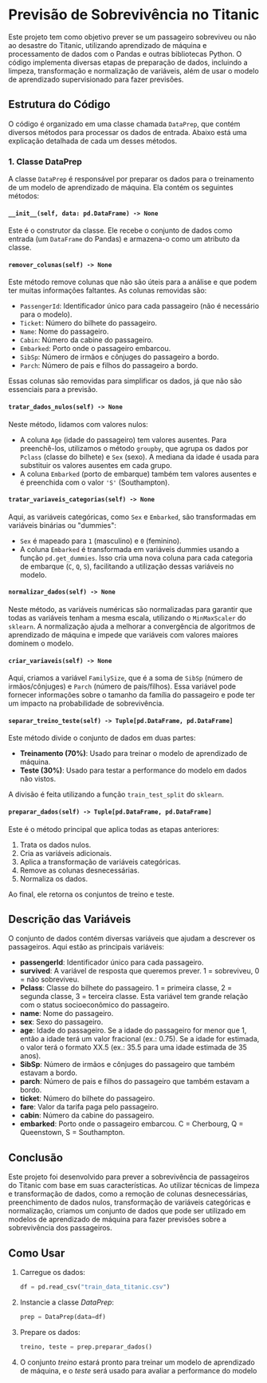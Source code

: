 # Previsão de Sobrevivência no Titanic

Este projeto tem como objetivo prever se um passageiro sobreviveu ou não ao desastre do Titanic, utilizando aprendizado de máquina e processamento de dados com o Pandas e outras bibliotecas Python. O código implementa diversas etapas de preparação de dados, incluindo a limpeza, transformação e normalização de variáveis, além de usar o modelo de aprendizado supervisionado para fazer previsões.

## Estrutura do Código

O código é organizado em uma classe chamada `DataPrep`, que contém diversos métodos para processar os dados de entrada. Abaixo está uma explicação detalhada de cada um desses métodos.

### 1. **Classe DataPrep**

A classe `DataPrep` é responsável por preparar os dados para o treinamento de um modelo de aprendizado de máquina. Ela contém os seguintes métodos:

#### **`__init__(self, data: pd.DataFrame) -> None`**
Este é o construtor da classe. Ele recebe o conjunto de dados como entrada (um `DataFrame` do Pandas) e armazena-o como um atributo da classe.

#### **`remover_colunas(self) -> None`**
Este método remove colunas que não são úteis para a análise e que podem ter muitas informações faltantes. As colunas removidas são:
- `PassengerId`: Identificador único para cada passageiro (não é necessário para o modelo).
- `Ticket`: Número do bilhete do passageiro.
- `Name`: Nome do passageiro.
- `Cabin`: Número da cabine do passageiro.
- `Embarked`: Porto onde o passageiro embarcou.
- `SibSp`: Número de irmãos e cônjuges do passageiro a bordo.
- `Parch`: Número de pais e filhos do passageiro a bordo.

Essas colunas são removidas para simplificar os dados, já que não são essenciais para a previsão.

#### **`tratar_dados_nulos(self) -> None`**
Neste método, lidamos com valores nulos:
- A coluna `Age` (idade do passageiro) tem valores ausentes. Para preenchê-los, utilizamos o método `groupby`, que agrupa os dados por `Pclass` (classe do bilhete) e `Sex` (sexo). A mediana da idade é usada para substituir os valores ausentes em cada grupo.
- A coluna `Embarked` (porto de embarque) também tem valores ausentes e é preenchida com o valor `'S'` (Southampton).

#### **`tratar_variaveis_categorias(self) -> None`**
Aqui, as variáveis categóricas, como `Sex` e `Embarked`, são transformadas em variáveis binárias ou "dummies":
- `Sex` é mapeado para `1` (masculino) e `0` (feminino).
- A coluna `Embarked` é transformada em variáveis dummies usando a função `pd.get_dummies`. Isso cria uma nova coluna para cada categoria de embarque (`C`, `Q`, `S`), facilitando a utilização dessas variáveis no modelo.

#### **`normalizar_dados(self) -> None`**
Neste método, as variáveis numéricas são normalizadas para garantir que todas as variáveis tenham a mesma escala, utilizando o `MinMaxScaler` do `sklearn`. A normalização ajuda a melhorar a convergência de algoritmos de aprendizado de máquina e impede que variáveis com valores maiores dominem o modelo.

#### **`criar_variaveis(self) -> None`**
Aqui, criamos a variável `FamilySize`, que é a soma de `SibSp` (número de irmãos/cônjuges) e `Parch` (número de pais/filhos). Essa variável pode fornecer informações sobre o tamanho da família do passageiro e pode ter um impacto na probabilidade de sobrevivência.

#### **`separar_treino_teste(self) -> Tuple[pd.DataFrame, pd.DataFrame]`**
Este método divide o conjunto de dados em duas partes:
- **Treinamento (70%)**: Usado para treinar o modelo de aprendizado de máquina.
- **Teste (30%)**: Usado para testar a performance do modelo em dados não vistos.

A divisão é feita utilizando a função `train_test_split` do `sklearn`.

#### **`preparar_dados(self) -> Tuple[pd.DataFrame, pd.DataFrame]`**
Este é o método principal que aplica todas as etapas anteriores:
1. Trata os dados nulos.
2. Cria as variáveis adicionais.
3. Aplica a transformação de variáveis categóricas.
4. Remove as colunas desnecessárias.
5. Normaliza os dados.

Ao final, ele retorna os conjuntos de treino e teste.

## Descrição das Variáveis

O conjunto de dados contém diversas variáveis que ajudam a descrever os passageiros. Aqui estão as principais variáveis:

- **passengerId**: Identificador único para cada passageiro.
- **survived**: A variável de resposta que queremos prever. 1 = sobreviveu, 0 = não sobreviveu.
- **Pclass**: Classe do bilhete do passageiro. 1 = primeira classe, 2 = segunda classe, 3 = terceira classe. Esta variável tem grande relação com o status socioeconômico do passageiro.
- **name**: Nome do passageiro.
- **sex**: Sexo do passageiro.
- **age**: Idade do passageiro. Se a idade do passageiro for menor que 1, então a idade terá um valor fracional (ex.: 0.75). Se a idade for estimada, o valor terá o formato XX.5 (ex.: 35.5 para uma idade estimada de 35 anos).
- **SibSp**: Número de irmãos e cônjuges do passageiro que também estavam a bordo.
- **parch**: Número de pais e filhos do passageiro que também estavam a bordo.
- **ticket**: Número do bilhete do passageiro.
- **fare**: Valor da tarifa paga pelo passageiro.
- **cabin**: Número da cabine do passageiro.
- **embarked**: Porto onde o passageiro embarcou. C = Cherbourg, Q = Queenstown, S = Southampton.

## Conclusão

Este projeto foi desenvolvido para prever a sobrevivência de passageiros do Titanic com base em suas características. Ao utilizar técnicas de limpeza e transformação de dados, como a remoção de colunas desnecessárias, preenchimento de dados nulos, transformação de variáveis categóricas e normalização, criamos um conjunto de dados que pode ser utilizado em modelos de aprendizado de máquina para fazer previsões sobre a sobrevivência dos passageiros.

## Como Usar

1. Carregue os dados:
   ```python
   df = pd.read_csv("train_data_titanic.csv")

2. Instancie a classe *DataPrep*:
   ```python
   prep = DataPrep(data=df)

3. Prepare os dados:
   ```python 
   treino, teste = prep.preparar_dados()

4. O conjunto *treino* estará pronto para treinar um modelo de aprendizado de máquina, e o *teste* será usado para avaliar a performance do modelo
